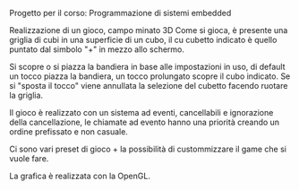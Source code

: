 Progetto per il corso: Programmazione di sistemi embedded

Realizzazione di un gioco, campo minato 3D
Come si gioca, è presente una griglia di cubi in una superficie di un cubo,
il cu cubetto indicato è quello puntato dal simbolo "+" in mezzo allo schermo.

Si scopre o si piazza la bandiera in base alle impostazioni in uso, di default
un tocco piazza la bandiera, un tocco prolungato scopre il cubo indicato.
Se si "sposta il tocco" viene annullata la selezione del cubetto facendo ruotare
la griglia.

Il gioco è realizzato con un sistema ad eventi, cancellabili e ignorazione 
della cancellazione, le chiamate ad evento hanno una priorità creando un ordine
prefissato e non casuale.

Ci sono vari preset di gioco + la possibilità di custommizzare il game che si
vuole fare.

La grafica è realizzata con la OpenGL.
